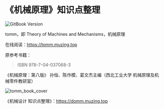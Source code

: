 # 《机械原理》知识点整理

![GitBook Version](https://img.shields.io/badge/GitBook-3.2-brightgreen)

tomm，即 Theory of Machines and Mechanisms，机械原理

在线阅读：<https://tomm.muzing.top>

原参考书籍：

> ISBN 978-7-04-037068-3

《机械原理：第八版》 孙恒、陈作模、葛文杰主编（西北工业大学 机械原理及机械零件教研室）

![tomm_book_cover](https://oss.muzing.top/image/tomm_book_cover.jpg)

《机械设计 知识点整理》：<https://domm.muzing.top>
